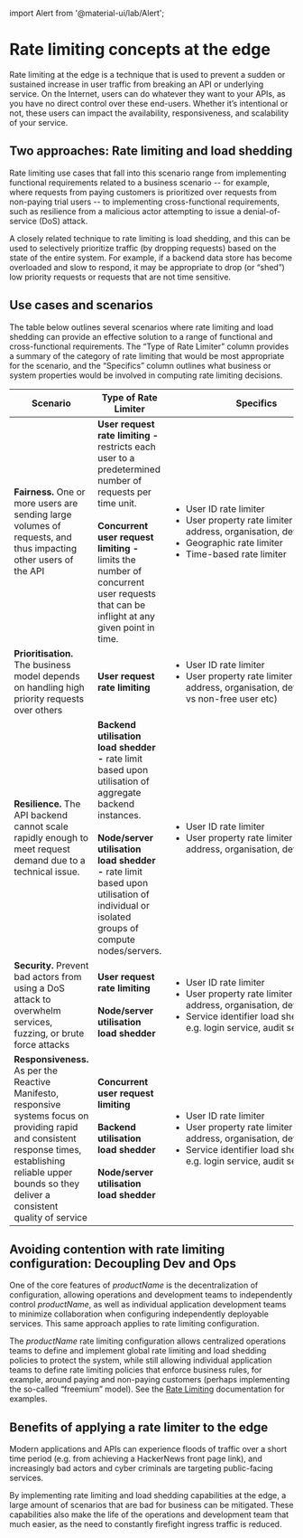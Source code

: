 import Alert from '@material-ui/lab/Alert';

# Rate limiting concepts at the edge

Rate limiting at the edge is a technique that is used to prevent a sudden or sustained increase in user traffic from breaking an API or underlying service. On the Internet, users can do whatever they want to your APIs, as you have no direct control over these end-users. Whether it’s intentional or not, these users can impact the availability, responsiveness, and scalability of your service.

## Two approaches: Rate limiting and load shedding

Rate limiting use cases that fall into this scenario range from implementing functional requirements related to a business scenario -- for example, where requests from paying customers is prioritized over requests from non-paying trial users -- to implementing cross-functional requirements, such as resilience from a malicious actor attempting to issue a denial-of-service (DoS) attack.

A closely related technique to rate limiting is load shedding, and this can be used to selectively prioritize traffic (by dropping requests) based on the state of the entire system. For example, if a backend data store has become overloaded and slow to respond, it may be appropriate to drop (or “shed”) low priority requests or requests that are not time sensitive.

## Use cases and scenarios

The table below outlines several scenarios where rate limiting and load shedding can provide an effective solution to a range of functional and cross-functional requirements. The “Type of Rate Limiter” column provides a summary of the category of rate limiting that would be most appropriate for the scenario, and the “Specifics” column outlines what business or system properties would be involved in computing rate limiting decisions.

| Scenario | Type of Rate Limiter | &nbsp;&nbsp;&nbsp;&nbsp;&nbsp;&nbsp;&nbsp;&nbsp;&nbsp;&nbsp;&nbsp;&nbsp;&nbsp;&nbsp;&nbsp;&nbsp;&nbsp;&nbsp;&nbsp;&nbsp;&nbsp;&nbsp;&nbsp;&nbsp;&nbsp;&nbsp;&nbsp;Specifics&nbsp;&nbsp;&nbsp;&nbsp;&nbsp;&nbsp;&nbsp;&nbsp;&nbsp;&nbsp;&nbsp;&nbsp;&nbsp;&nbsp;&nbsp;&nbsp;&nbsp;&nbsp;&nbsp;&nbsp;&nbsp;&nbsp;&nbsp;
| --- | --- | --- |
**Fairness.** One or more users are sending large volumes of requests, and thus impacting other users of the API | **User request rate limiting -** restricts each user to a predetermined number of requests per time unit.<br/><br/>**Concurrent user request limiting -** limits the number of concurrent user requests that can be inflight at any given point in time. | <ul><li>User ID rate limiter</li><li>User property rate limiter (IP address, organisation, device etc)</li><li>Geographic rate limiter</li><li>Time-based rate limiter</li></ul>
**Prioritisation.** The business model depends on handling high priority requests over others | **User request rate limiting** |<ul><li>User ID rate limiter</li><li>User property rate limiter (IP address, organisation, device, free vs non-free user etc)</li></ul>
**Resilience.** The API backend cannot scale rapidly enough to meet request demand due to a technical issue. | **Backend utilisation load shedder -** rate limit based upon utilisation of aggregate backend instances.<br/><br/>**Node/server utilisation load shedder -** rate limit based upon utilisation of individual or isolated groups of compute nodes/servers. |<ul><li>User ID rate limiter</li><li>User property rate limiter (IP address, organisation, device etc)</li></ul>
**Security.** Prevent bad actors from using a DoS attack to overwhelm services, fuzzing, or brute force attacks |**User request rate limiting**<br/><br/>**Node/server utilisation load shedder** | <ul><li>User ID rate limiter</li><li>User property rate limiter (IP address, organisation, device etc)</li><li>Service identifier load shedder e.g. login service, audit service</li></ul>
**Responsiveness.** As per the Reactive Manifesto, responsive systems focus on providing rapid and consistent response times, establishing reliable upper bounds so they deliver a consistent quality of service | **Concurrent user request limiting**<br/><br/>**Backend utilisation load shedder**<br/><br/>**Node/server utilisation load shedder** | <ul><li>User ID rate limiter</li><li>User property rate limiter (IP address, organisation, device etc)</li><li>Service identifier load shedder e.g. login service, audit service</li></ul>

## Avoiding contention with rate limiting configuration: Decoupling Dev and Ops

One of the core features of $productName$ is the decentralization of configuration, allowing operations and development teams to independently control $productName$, as well as individual application development teams to minimize collaboration when configuring independently deployable services. This same approach applies to rate limiting configuration.

The $productName$ rate limiting configuration allows centralized operations teams to define and implement global rate limiting and load shedding policies to protect the system, while still allowing individual application teams to define rate limiting policies that enforce business rules, for example, around paying and non-paying customers (perhaps implementing the so-called “freemium” model). See the [Rate Limiting](../../guides/rate-limiting/setup) documentation for examples.

## Benefits of applying a rate limiter to the edge

Modern applications and APIs can experience floods of traffic over a short time period (e.g. from achieving a HackerNews front page link), and increasingly bad actors and cyber criminals are targeting public-facing services.

By implementing rate limiting and load shedding capabilities at the edge, a large amount of scenarios that are bad for business can be mitigated. These capabilities also make the life of the operations and development team that much easier, as the need to constantly firefight ingress traffic is reduced.
